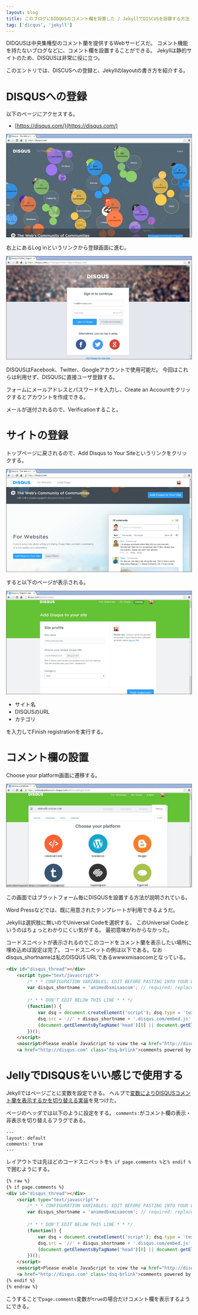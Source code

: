 ```yaml
---
layout: blog
title: このブログにDIDQUSのコメント欄を設置した / JekyllでDISCUSを設置する方法
tag: ['dicqus', 'jekyll']
---
```




DIDQUSは中央集権型のコメント蘭を提供するWebサービスだ。
コメント機能を持たないブログなどに、コメント欄を設置することができる。
Jekyllは静的サイトのため、DISQUSは非常に役に立つ。

このエントリでは、DISCUSへの登録と、Jekyllのlayoutの書き方を紹介する。

# DISQUSへの登録

以下のページにアクセスする。

- [https://disqus.com/}(https://disqus.com/)

![Page1](/assets/2014_07_22_disqus_1.jpg)

右上にあるLog inというリンクから登録画面に進む。

![Page2](/assets/2014_07_22_disqus_2.jpg)

DISQUSはFacebook、Twitter、Googleアカウントで使用可能だ。
今回はこれらは利用せず、DISQUSに直接ユーザ登録する。

フォームにメールアドレスとパスワードを入力し、Create an Accountをクリックするとアカウントを作成できる。

メールが送付されるので、Verificationすること。

# サイトの登録

トップページに戻されるので、Add Disqus to Your Siteというリンクをクリックする。

![Page3](/assets/2014_07_22_disqus_3.jpg)

すると以下のページが表示される。

![Page4](/assets/2014_07_22_disqus_4.jpg)

- サイト名
- DISQUSのURL
- カテゴリ

を入力してFinish registrationを実行する。

# コメント欄の設置

Choose your platform画面に遷移する。

![Page5](/assets/2014_07_22_disqus_5.jpg)

この画面ではプラットフォーム毎にDISQUSを設置する方法が説明されている。

Word Pressなどでは、既に用意されたテンプレートが利用できるようだ。

Jekyllは選択肢に無いのでUniversal Codeを選択する。
このUniversal Codeというのはちょっとわかりにくい気がする。
最初意味がわからなかった。

コードスニペットが表示されるのでこのコードをコメント蘭を表示したい場所に埋め込めば設定は完了。
コードスニペットの例は以下である。なおdisqus_shortnameは私のDISQUS URLであるwwwxmisaocomとなっている。

~~~~html
<div id="disqus_thread"></div>
    <script type="text/javascript">
        /* * * CONFIGURATION VARIABLES: EDIT BEFORE PASTING INTO YOUR WEBPAGE * * */
        var disqus_shortname = 'animedbxmisaocom'; // required: replace example with your forum shortname

        /* * * DON'T EDIT BELOW THIS LINE * * */
        (function() {
            var dsq = document.createElement('script'); dsq.type = 'text/javascript'; dsq.async = true;
            dsq.src = '//' + disqus_shortname + '.disqus.com/embed.js';
            (document.getElementsByTagName('head')[0] || document.getElementsByTagName('body')[0]).appendChild(dsq);
        })();
    </script>
    <noscript>Please enable JavaScript to view the <a href="http://disqus.com/?ref_noscript">comments powered by Disqus.</a></noscript>
    <a href="http://disqus.com" class="dsq-brlink">comments powered by <span class="logo-disqus">Disqus</span></a>
~~~~

# JellyでDISQUSをいい感じで使用する

Jekyllではページごとに変数を設定できる。
ヘルプで[変数によりDISQUSコメント蘭を表示するかを切り替える実装](https://help.disqus.com/customer/portal/articles/472138-jekyll-installation-instructions)を見つけた。

ページのヘッダでは以下のように設定をする。
`comments:`がコメント欄の表示・非表示を切り替えるフラグである。

~~~~
---
layout: default
comments: true
---
~~~~

レイアウトでは先ほどのコードスニペットを`% if page.comments %`と`% endif %`で囲むようにする。

~~~~html
{% raw %}
{% if page.comments %}
<div id="disqus_thread"></div>
    <script type="text/javascript">
        /* * * CONFIGURATION VARIABLES: EDIT BEFORE PASTING INTO YOUR WEBPAGE * * */
        var disqus_shortname = 'animedbxmisaocom'; // required: replace example with your forum shortname

        /* * * DON'T EDIT BELOW THIS LINE * * */
        (function() {
            var dsq = document.createElement('script'); dsq.type = 'text/javascript'; dsq.async = true;
            dsq.src = '//' + disqus_shortname + '.disqus.com/embed.js';
            (document.getElementsByTagName('head')[0] || document.getElementsByTagName('body')[0]).appendChild(dsq);
        })();
    </script>
    <noscript>Please enable JavaScript to view the <a href="http://disqus.com/?ref_noscript">comments powered by Disqus.</a></noscript>
    <a href="http://disqus.com" class="dsq-brlink">comments powered by <span class="logo-disqus">Disqus</span></a>
{% endif %}
{% endraw %}
~~~~

こうすることで`page.comments`変数が`true`の場合だけコメント欄を表示するようにできる。
